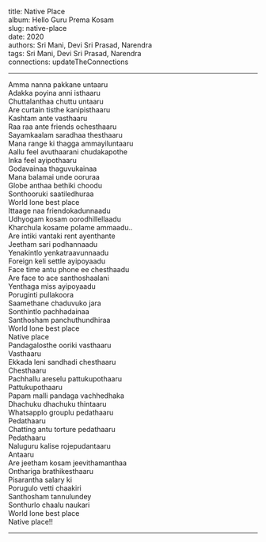 title: Native Place  
album: Hello Guru Prema Kosam  
slug: native-place  
date: 2020  
authors: Sri Mani, Devi Sri Prasad, Narendra  
tags: Sri Mani, Devi Sri Prasad, Narendra  
connections: updateTheConnections  

------------

Amma nanna pakkane untaaru  
Adakka poyina anni isthaaru  
Chuttalanthaa chuttu untaaru  
Are curtain tisthe kanipisthaaru  
Kashtam ante vasthaaru  
Raa raa ante friends ochesthaaru  
Sayamkaalam saradhaa thesthaaru  
Mana range ki thagga ammayiluntaaru  
Aallu feel avuthaarani chudakapothe  
Inka feel ayipothaaru  
Godavainaa thaguvukainaa  
Mana balamai unde ooruraa  
Globe anthaa bethiki choodu  
Sonthooruki saatiledhuraa  
World lone best place  
Ittaage naa friendokadunnaadu  
Udhyogam kosam oorodhillellaadu  
Kharchula kosame polame ammaadu..  
Are intiki vantaki rent ayenthante  
Jeetham sari podhannaadu  
Yenakintlo yenkatraavunnaadu  
Foreign keli settle ayipoyaadu  
Face time antu phone ee chesthaadu  
Are face to ace santhoshaalani  
Yenthaga miss ayipoyaadu  
Poruginti pullakoora  
Saamethane chaduvuko jara  
Sonthintlo pachhadainaa  
Santhosham panchuthundhiraa  
World lone best place  
Native place  
Pandagalosthe ooriki vasthaaru  
Vasthaaru  
Ekkada leni sandhadi chesthaaru  
Chesthaaru  
Pachhallu areselu pattukupothaaru  
Pattukupothaaru  
Papam malli pandaga vachhedhaka  
Dhachuku dhachuku thintaaru  
Whatsapplo grouplu pedathaaru  
Pedathaaru  
Chatting antu torture pedathaaru  
Pedathaaru  
Naluguru kalise rojepudantaaru  
Antaaru  
Are jeetham kosam jeevithamanthaa  
Onthariga brathikesthaaru  
Pisarantha salary ki  
Porugulo vetti chaakiri  
Santhosham tannulundey  
Sonthurlo chaalu naukari  
World lone best place  
Native place!!  


------------
